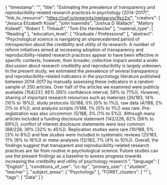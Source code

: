 {
    "timestamp": "",
    "title": "Estimating the prevalence of transparency and reproducibility-related research practices in psychology (2014-2017)",
    "link_to_resource": "https://osf.io/preprints/metaarxiv/9sz2y/",
    "creators": [
        "Jessica Elizabeth Kosie",
        "john Ioannidis",
        "Joshua D Wallach",
        "Mallory Kidwell",
        "Robert T. Thibault",
        "Tom Elis Hardwicke"
    ],
    "material_type": [
        "Reading"
    ],
    "education_level": [
        "Graduate / Professional"
    ],
    "abstract": "Psychological science is navigating an unprecedented period of introspection about the credibility and utility of its research. A number of reform initiatives aimed at increasing adoption of transparency and reproducibility-related research practices appear to have been effective in specific contexts; however, their broader, collective impact amidst a wider discussion about research credibility and reproducibility is largely unknown. In the present study, we estimated the prevalence of several transparency and reproducibility-related indicators in the psychology literature published between 2014-2017 by manually assessing these indicators in a random sample of 250 articles. Over half of the articles we examined were publicly available (154/237, 65% [95% confidence interval, 59% to 71%]). However, sharing of important research resources such as materials (26/183, 14% [10% to 19%]), study protocols (0/188, 0% [0% to 1%]), raw data (4/188, 2% [1% to 4%]), and analysis scripts (1/188, 1% [0% to 1%]) was rare. Pre-registration was also uncommon (5/188, 3% [1% to 5%]). Although many articles included a funding disclosure statement (142/228, 62% [56% to 69%]), conflict of interest disclosure statements were less common (88/228, 39% [32% to 45%]). Replication studies were rare (10/188, 5% [3% to 8%]) and few studies were included in systematic reviews (21/183, 11% [8% to 16%]) or meta-analyses (12/183, 7% [4% to 10%]). Overall, the findings suggest that transparent and reproducibility-related research practices are far from routine in psychological science. Future studies can use the present findings as a baseline to assess progress towards increasing the credibility and utility of psychology research.",
    "language": [
        "English"
    ],
    "conditions_of_use": "cc-by",
    "primary_user": [
        "student",
        "teacher"
    ],
    "subject_areas": [
        "Psychology"
    ],
    "FORRT_clusters": [
        ""
    ],
    "tags": [
        "Data"
    ]
}